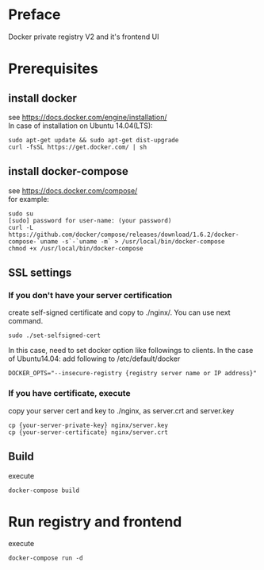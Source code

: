 # Preface
  Docker private registry V2 and it's frontend UI

# Prerequisites
## install docker
see https://docs.docker.com/engine/installation/   
In case of installation on Ubuntu 14.04(LTS):  
```shell
sudo apt-get update && sudo apt-get dist-upgrade
curl -fsSL https://get.docker.com/ | sh
```

## install docker-compose
see https://docs.docker.com/compose/  
for example:
```shell
sudo su
[sudo] password for user-name: (your password)
curl -L https://github.com/docker/compose/releases/download/1.6.2/docker-compose-`uname -s`-`uname -m` > /usr/local/bin/docker-compose
chmod +x /usr/local/bin/docker-compose
```

## SSL settings

### If you don't have your server certification
create self-signed certificate and copy to ./nginx/. You can use next command.

```
sudo ./set-selfsigned-cert
```

In this case, need to set docker option like followings to clients.
In the case of Ubuntu14.04: add following to /etc/default/docker

```
DOCKER_OPTS="--insecure-registry {registry server name or IP address}"
```

### If you have certificate, execute
copy your server cert and key to ./nginx, as server.crt and server.key
```
cp {your-server-private-key} nginx/server.key
cp {your-server-certificate} nginx/server.crt
```

## Build 
execute

```
docker-compose build
```

# Run registry and frontend
execute

```
docker-compose run -d 
```
